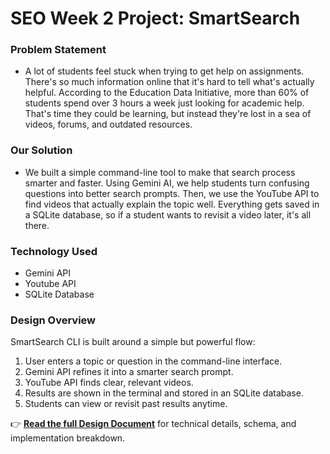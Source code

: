 # SEO Week 2 Project: SmartSearch

### Problem Statement

- A lot of students feel stuck when trying to get help on assignments. There's so much information online that it's hard to tell what's actually helpful. According to the Education Data Initiative, more than 60% of students spend over 3 hours a week just looking for academic help. That's time they could be learning, but instead they're lost in a sea of videos, forums, and outdated resources.

### Our Solution

- We built a simple command-line tool to make that search process smarter and faster. Using Gemini AI, we help students turn confusing questions into better search prompts. Then, we use the YouTube API to find videos that actually explain the topic well. Everything gets saved in a SQLite database, so if a student wants to revisit a video later, it's all there.

### Technology Used

- Gemini API
- Youtube API
- SQLite Database

### Design Overview

SmartSearch CLI is built around a simple but powerful flow:

1. User enters a topic or question in the command-line interface.
2. Gemini API refines it into a smarter search prompt.
3. YouTube API finds clear, relevant videos.
4. Results are shown in the terminal and stored in an SQLite database.
5. Students can view or revisit past results anytime.

👉 **[Read the full Design Document](./design.md)** for technical details, schema, and implementation breakdown.
